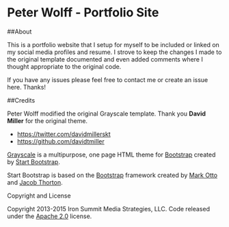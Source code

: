 # Peter Wolff - Portfolio Site

##About

This is a portfolio website that I setup for myself to be included or linked on my social media profiles and resume. I strove to keep the changes I made to the original template documented and even added comments where I thought appropriate to the original code.

If you have any issues please feel free to contact me or create an issue here. Thanks!

##Credits

Peter Wolff modified the original Grayscale template.
Thank you **David Miller** for the original theme.

* https://twitter.com/davidmillerskt
* https://github.com/davidtmiller

[Grayscale](http://startbootstrap.com/template-overviews/grayscale/) is a multipurpose, one page HTML theme for [Bootstrap](http://getbootstrap.com/) created by [Start Bootstrap](http://startbootstrap.com/).

Start Bootstrap is based on the [Bootstrap](http://getbootstrap.com/) framework created by [Mark Otto](https://twitter.com/mdo) and [Jacob Thorton](https://twitter.com/fat).

Copyright and License

Copyright 2013-2015 Iron Summit Media Strategies, LLC. Code released under the [Apache 2.0](https://github.com/IronSummitMedia/startbootstrap-grayscale/blob/gh-pages/LICENSE) license.
